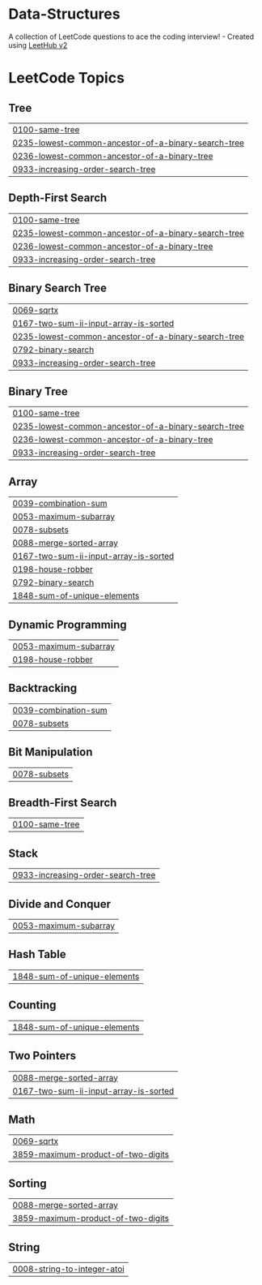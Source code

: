 # Data-Structures
A collection of LeetCode questions to ace the coding interview! - Created using [LeetHub v2](https://github.com/arunbhardwaj/LeetHub-2.0)

<!---LeetCode Topics Start-->
# LeetCode Topics
## Tree
|  |
| ------- |
| [0100-same-tree](https://github.com/Aravinthan-creator/Data-Structures/tree/master/0100-same-tree) |
| [0235-lowest-common-ancestor-of-a-binary-search-tree](https://github.com/Aravinthan-creator/Data-Structures/tree/master/0235-lowest-common-ancestor-of-a-binary-search-tree) |
| [0236-lowest-common-ancestor-of-a-binary-tree](https://github.com/Aravinthan-creator/Data-Structures/tree/master/0236-lowest-common-ancestor-of-a-binary-tree) |
| [0933-increasing-order-search-tree](https://github.com/Aravinthan-creator/Data-Structures/tree/master/0933-increasing-order-search-tree) |
## Depth-First Search
|  |
| ------- |
| [0100-same-tree](https://github.com/Aravinthan-creator/Data-Structures/tree/master/0100-same-tree) |
| [0235-lowest-common-ancestor-of-a-binary-search-tree](https://github.com/Aravinthan-creator/Data-Structures/tree/master/0235-lowest-common-ancestor-of-a-binary-search-tree) |
| [0236-lowest-common-ancestor-of-a-binary-tree](https://github.com/Aravinthan-creator/Data-Structures/tree/master/0236-lowest-common-ancestor-of-a-binary-tree) |
| [0933-increasing-order-search-tree](https://github.com/Aravinthan-creator/Data-Structures/tree/master/0933-increasing-order-search-tree) |
## Binary Search Tree
|  |
| ------- |
| [0069-sqrtx](https://github.com/Aravinthan-creator/Data-Structures/tree/master/0069-sqrtx) |
| [0167-two-sum-ii-input-array-is-sorted](https://github.com/Aravinthan-creator/Data-Structures/tree/master/0167-two-sum-ii-input-array-is-sorted) |
| [0235-lowest-common-ancestor-of-a-binary-search-tree](https://github.com/Aravinthan-creator/Data-Structures/tree/master/0235-lowest-common-ancestor-of-a-binary-search-tree) |
| [0792-binary-search](https://github.com/Aravinthan-creator/Data-Structures/tree/master/0792-binary-search) |
| [0933-increasing-order-search-tree](https://github.com/Aravinthan-creator/Data-Structures/tree/master/0933-increasing-order-search-tree) |
## Binary Tree
|  |
| ------- |
| [0100-same-tree](https://github.com/Aravinthan-creator/Data-Structures/tree/master/0100-same-tree) |
| [0235-lowest-common-ancestor-of-a-binary-search-tree](https://github.com/Aravinthan-creator/Data-Structures/tree/master/0235-lowest-common-ancestor-of-a-binary-search-tree) |
| [0236-lowest-common-ancestor-of-a-binary-tree](https://github.com/Aravinthan-creator/Data-Structures/tree/master/0236-lowest-common-ancestor-of-a-binary-tree) |
| [0933-increasing-order-search-tree](https://github.com/Aravinthan-creator/Data-Structures/tree/master/0933-increasing-order-search-tree) |
## Array
|  |
| ------- |
| [0039-combination-sum](https://github.com/Aravinthan-creator/Data-Structures/tree/master/0039-combination-sum) |
| [0053-maximum-subarray](https://github.com/Aravinthan-creator/Data-Structures/tree/master/0053-maximum-subarray) |
| [0078-subsets](https://github.com/Aravinthan-creator/Data-Structures/tree/master/0078-subsets) |
| [0088-merge-sorted-array](https://github.com/Aravinthan-creator/Data-Structures/tree/master/0088-merge-sorted-array) |
| [0167-two-sum-ii-input-array-is-sorted](https://github.com/Aravinthan-creator/Data-Structures/tree/master/0167-two-sum-ii-input-array-is-sorted) |
| [0198-house-robber](https://github.com/Aravinthan-creator/Data-Structures/tree/master/0198-house-robber) |
| [0792-binary-search](https://github.com/Aravinthan-creator/Data-Structures/tree/master/0792-binary-search) |
| [1848-sum-of-unique-elements](https://github.com/Aravinthan-creator/Data-Structures/tree/master/1848-sum-of-unique-elements) |
## Dynamic Programming
|  |
| ------- |
| [0053-maximum-subarray](https://github.com/Aravinthan-creator/Data-Structures/tree/master/0053-maximum-subarray) |
| [0198-house-robber](https://github.com/Aravinthan-creator/Data-Structures/tree/master/0198-house-robber) |
## Backtracking
|  |
| ------- |
| [0039-combination-sum](https://github.com/Aravinthan-creator/Data-Structures/tree/master/0039-combination-sum) |
| [0078-subsets](https://github.com/Aravinthan-creator/Data-Structures/tree/master/0078-subsets) |
## Bit Manipulation
|  |
| ------- |
| [0078-subsets](https://github.com/Aravinthan-creator/Data-Structures/tree/master/0078-subsets) |
## Breadth-First Search
|  |
| ------- |
| [0100-same-tree](https://github.com/Aravinthan-creator/Data-Structures/tree/master/0100-same-tree) |
## Stack
|  |
| ------- |
| [0933-increasing-order-search-tree](https://github.com/Aravinthan-creator/Data-Structures/tree/master/0933-increasing-order-search-tree) |
## Divide and Conquer
|  |
| ------- |
| [0053-maximum-subarray](https://github.com/Aravinthan-creator/Data-Structures/tree/master/0053-maximum-subarray) |
## Hash Table
|  |
| ------- |
| [1848-sum-of-unique-elements](https://github.com/Aravinthan-creator/Data-Structures/tree/master/1848-sum-of-unique-elements) |
## Counting
|  |
| ------- |
| [1848-sum-of-unique-elements](https://github.com/Aravinthan-creator/Data-Structures/tree/master/1848-sum-of-unique-elements) |
## Two Pointers
|  |
| ------- |
| [0088-merge-sorted-array](https://github.com/Aravinthan-creator/Data-Structures/tree/master/0088-merge-sorted-array) |
| [0167-two-sum-ii-input-array-is-sorted](https://github.com/Aravinthan-creator/Data-Structures/tree/master/0167-two-sum-ii-input-array-is-sorted) |
## Math
|  |
| ------- |
| [0069-sqrtx](https://github.com/Aravinthan-creator/Data-Structures/tree/master/0069-sqrtx) |
| [3859-maximum-product-of-two-digits](https://github.com/Aravinthan-creator/Data-Structures/tree/master/3859-maximum-product-of-two-digits) |
## Sorting
|  |
| ------- |
| [0088-merge-sorted-array](https://github.com/Aravinthan-creator/Data-Structures/tree/master/0088-merge-sorted-array) |
| [3859-maximum-product-of-two-digits](https://github.com/Aravinthan-creator/Data-Structures/tree/master/3859-maximum-product-of-two-digits) |
## String
|  |
| ------- |
| [0008-string-to-integer-atoi](https://github.com/Aravinthan-creator/Data-Structures/tree/master/0008-string-to-integer-atoi) |
<!---LeetCode Topics End-->